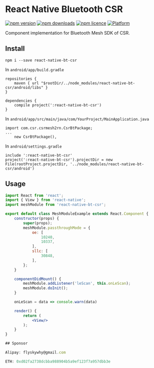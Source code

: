 # React Native Bluetooth CSR

[![npm version](http://img.shields.io/npm/v/react-native-bt-csr.svg?style=flat-square)](https://npmjs.org/package/react-native-bt-csr "View this project on npm")
[![npm downloads](http://img.shields.io/npm/dm/react-native-bt-csr.svg?style=flat-square)](https://npmjs.org/package/react-native-bt-csr "View this project on npm")
[![npm licence](http://img.shields.io/npm/l/react-native-bt-csr.svg?style=flat-square)](https://npmjs.org/package/react-native-bt-csr "View this project on npm")
[![Platform](https://img.shields.io/badge/platform-android-989898.svg?style=flat-square)](https://npmjs.org/package/react-native-bt-csr "View this project on npm")

Component implementation for Bluetooth Mesh SDK of CSR.

## Install

```shell
npm i --save react-native-bt-csr
```

In `android/app/build.gradle`
```
repositories {
    maven { url "$rootDir/../node_modules/react-native-bt-csr/android/libs" }
}

dependencies {
    compile project(':react-native-bt-csr')
}
```

In `android/app/src/main/java/com/YourProject/MainApplication.java`
```
import com.csr.csrmesh2rn.CsrBtPackage;
...
    new CsrBtPackage(),
```

In `android/settings.gradle`
```
include ':react-native-bt-csr'
project(':react-native-bt-csr').projectDir = new File(rootProject.projectDir, '../node_modules/react-native-bt-csr/android')
```

## Usage

```jsx
import React from 'react';
import { View } from 'react-native';
import meshModule from 'react-native-bt-csr';

export default class MeshModuleExample extends React.Component {
    constructor(props) {
        super(props);
        meshModule.passthroughMode = {
            oe: [
                10240,
                10337,
            ],
            sllc: [
                30848,
            ],
        };
    }

    componentDidMount() {
        meshModule.addListener('leScan', this.onLeScan);
        meshModule.doInit();
    }

    onLeScan = data => console.warn(data)

    render() {
        return (
            <View/>
        );
    }
}

## Sponsor

Alipay: flyskywhy@gmail.com

ETH: 0xd02fa2738dcbba988904b5a9ef123f7a957dbb3e
